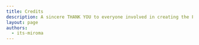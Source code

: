 ```yaml
---
title: Credits
description: A sincere THANK YOU to everyone involved in creating the Fabric Documentation!
layout: page
authors:
  - its-miroma
---
```


<script setup lang="ts">
import { useData } from "vitepress";
import {
  VPTeamMembers,
  VPTeamPage,
  VPTeamPageSection,
  VPTeamPageTitle,
} from "vitepress/theme";
import { computed } from "vue";

import { data as _authors } from "/.vitepress/data/authors.data";
import { data as _committers } from "/.vitepress/data/committers.data";
import { data as maintainers } from "/.vitepress/data/maintainers.data";
import { data as _translators } from "/.vitepress/data/translators.data";
import { Fabric } from "/.vitepress/types";

const data = useData();
const options = computed(
  () => data.theme.value.credits as Fabric.CreditsOptions
);

const authors = _authors.map((author) => ({
  ...author,
  title:
    author.number === 1
      ? options.value.authors.description.singular
      : options.value.authors.description.plural.replace(
          "%d",
          author.number.toString()
        ),
}));

const committers = _committers.map((committer) => ({
  ...committer,
  title:
    committer.number === 1
      ? options.value.committers.description.singular
      : options.value.committers.description.plural.replace(
          "%d",
          committer.number.toString()
        ),
}));

const translators = _translators.map((translator) => ({
  ...translator,
  title:
    translator.number === 1
      ? options.value.translators.description.singular
      : options.value.translators.description.plural.replace(
          "%d",
          translator.number.toString()
        ),
}));
</script>

<VPTeamPage>
  <VPTeamPageTitle>
    <template #title>{{ $frontmatter.title }}</template>
    <template #lead>{{ $frontmatter.description }}</template>
  </VPTeamPageTitle>
  <VPTeamPageSection v-if="maintainers.length">
    <template #title>{{ options!.maintainers.title }}</template>
    <template #members>
      <VPTeamMembers :members="maintainers" />
    </template>
  </VPTeamPageSection>
  <VPTeamPageSection v-if="committers.length">
    <template #title>{{ options!.committers.title }}</template>
    <template #members>
      <VPTeamMembers :members="committers" size="small" />
    </template>
  </VPTeamPageSection>
  <VPTeamPageSection v-if="authors.length">
    <template #title>{{ options!.authors.title }}</template>
    <template #members>
      <VPTeamMembers :members="authors" size="small" />
    </template>
  </VPTeamPageSection>
  <VPTeamPageSection v-if="translators.length">
    <template #title>{{ options!.translators.title }}</template>
    <template #members>
      <VPTeamMembers :members="translators" size="small" />
    </template>
  </VPTeamPageSection>
</VPTeamPage>
